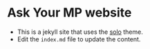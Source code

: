 # Ask Your MP website

* This is a jekyll site that uses the [solo](https://github.com/chibicode/solo) theme.
* Edit the `index.md` file to update the content.